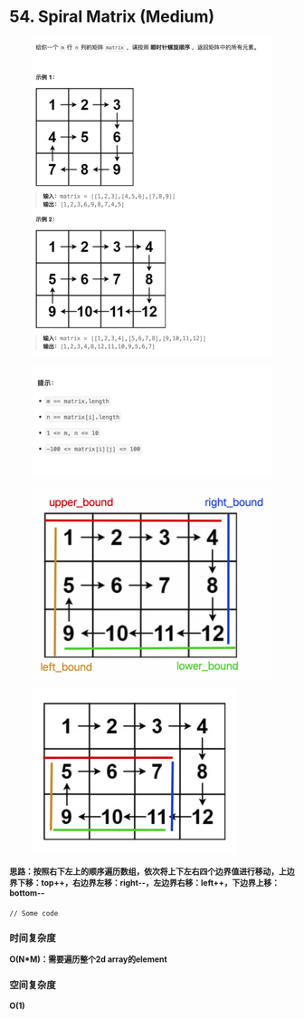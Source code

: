 # 54. Spiral Matrix (Medium)

<figure><img src="../../../.gitbook/assets/image (35).png" alt=""><figcaption></figcaption></figure>

<figure><img src="../../../.gitbook/assets/image (37).png" alt="" width="563"><figcaption></figcaption></figure>

<figure><img src="../../../.gitbook/assets/image (38).png" alt="" width="563"><figcaption></figcaption></figure>

<figure><img src="../../../.gitbook/assets/image (39).png" alt="" width="360"><figcaption></figcaption></figure>



#### 思路：按照右下左上的顺序遍历数组，依次将上下左右四个边界值进行移动，上边界下移：top++，右边界左移：right--，左边界右移：left++，下边界上移：bottom--

```
// Some code
```

### 时间复杂度

**O(N\*M)：需要遍历整个2d array的element**

### 空间复杂度

**O(1)**&#x20;
